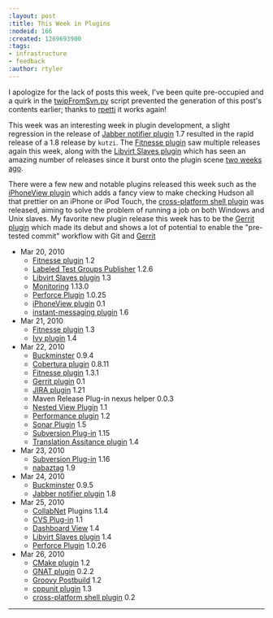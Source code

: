 ```yaml
---
:layout: post
:title: This Week in Plugins
:nodeid: 166
:created: 1269693900
:tags:
- infrastructure
- feedback
:author: rtyler
---
```

I apologize for the lack of posts this week, I've been quite pre-occupied and a quirk in the [twipFromSvn.py](https://github.com/rtyler/continuous-blog-tools/blob/master/twipFromSvn.py) script prevented the generation of this post's contents earlier; thanks to <a id="aptureLink_UwC8b9rCqW" href="https://twitter.com/rpetti">rpetti</a> it works again!

This week was an interesting week in plugin development, a slight regression in the release of [Jabber notifier plugin](https://wiki.jenkins.io/display/JENKINS/Jabber+Plugin) 1.7 resulted in the rapid release of a 1.8 release by `kutzi`. The [Fitnesse plugin](https://wiki.jenkins.io/display/JENKINS/Fitnesse+Plugin) saw multiple releases again this week, along with the [Libvirt Slaves plugin](https://wiki.jenkins.io/display/JENKINS/Libvirt+Slaves+Plugin) which has seen an amazing number of releases since it burst onto the plugin scene [two weeks ago](https://jenkins.io/content/week-plugins-4).


There were a few new and notable plugins released this week such as the [iPhoneView plugin](https://wiki.jenkins.io/display/JENKINS/iPhoneView+Plugin) which adds a fancy view to make checking Hudson all that prettier on an iPhone or iPod Touch, the [cross-platform shell plugin](https://wiki.jenkins.io/display/JENKINS/XShell+Plugin) was released, aiming to solve the problem of running a job on both Windows and Unix slaves. My favorite new plugin release this week has to be the [Gerrit plugin](https://wiki.jenkins.io/display/JENKINS/Gerrit+Plugin) which made its debut and shows a lot of potential to enable the "pre-tested commit" workflow with Git and <a id="aptureLink_NREODpoWf6" href="https://code.google.com/p/gerrit/">Gerrit</a>

* Mar 20, 2010
   * [Fitnesse plugin](https://wiki.jenkins.io/display/JENKINS/Fitnesse+Plugin) 1.2
   * [Labeled Test Groups Publisher](https://wiki.jenkins.io/display/JENKINS/LabeledTestGroupsPublisher+Plugin) 1.2.6
   * [Libvirt Slaves plugin](https://wiki.jenkins.io/display/JENKINS/Libvirt+Slaves+Plugin) 1.3
   * [Monitoring](https://wiki.jenkins.io/display/JENKINS/Monitoring) 1.13.0
   * [Perforce Plugin](https://wiki.jenkins.io/display/JENKINS/Perforce+Plugin) 1.0.25
   * [iPhoneView plugin](https://wiki.jenkins.io/display/JENKINS/iPhoneView+Plugin) 0.1
   * [instant-messaging plugin](https://wiki.jenkins.io/display/JENKINS/Instant+Messaging+Plugin) 1.6
* Mar 21, 2010
   * [Fitnesse plugin](https://wiki.jenkins.io/display/JENKINS/Fitnesse+Plugin) 1.3
   * [Ivy plugin](https://wiki.jenkins.io/display/JENKINS/Ivy+Plugin) 1.4
* Mar 22, 2010
   * [Buckminster](https://wiki.jenkins.io/display/JENKINS/Buckminster+PlugIn) 0.9.4
   * [Cobertura plugin](https://wiki.jenkins.io/display/JENKINS/Cobertura+Plugin) 0.8.11
   * [Fitnesse plugin](https://wiki.jenkins.io/display/JENKINS/Fitnesse+Plugin) 1.3.1
   * [Gerrit plugin](https://wiki.jenkins.io/display/JENKINS/Gerrit+Plugin) 0.1
   * [JIRA plugin](https://wiki.jenkins.io/display/JENKINS/JIRA+Plugin) 1.21
   * Maven Release Plug-in nexus helper 0.0.3
   * [Nested View Plugin](https://wiki.jenkins.io/display/JENKINS/Nested+View+Plugin) 1.1
   * [Performance plugin](https://wiki.jenkins.io/display/JENKINS/Performance+Plugin) 1.2
   * [Sonar Plugin](https://wiki.jenkins.io/display/JENKINS/Sonar+Plugin) 1.5
   * [Subversion Plug-in](https://wiki.jenkins.io/display/JENKINS/Subversion+Plugin) 1.15
   * [Translation Assitance plugin](https://wiki.jenkins.io/display/JENKINS/Translation+Assistance+Plugin) 1.4
* Mar 23, 2010
   * [Subversion Plug-in](https://wiki.jenkins.io/display/JENKINS/Subversion+Plugin) 1.16
   * [nabaztag](https://wiki.jenkins.io/display/JENKINS/Nabaztag+Plugin) 1.9
* Mar 24, 2010
   * [Buckminster](https://wiki.jenkins.io/display/JENKINS/Buckminster+PlugIn) 0.9.5
   * [Jabber notifier plugin](https://wiki.jenkins.io/display/JENKINS/Jabber+Plugin) 1.8
* Mar 25, 2010
   * [<a href="https://www.collab.net/">CollabNet</a> Plugins](https://wiki.jenkins.io/display/JENKINS/CollabNet+Plugin) 1.1.4
   * [CVS Plug-in](https://wiki.jenkins.io/display/JENKINS/CVS+Plugin) 1.1
   * [Dashboard View](https://wiki.jenkins.io/display/JENKINS/Dashboard+View) 1.4
   * [Libvirt Slaves plugin](https://wiki.jenkins.io/display/JENKINS/Libvirt+Slaves+Plugin) 1.4
   * [Perforce Plugin](https://wiki.jenkins.io/display/JENKINS/Perforce+Plugin) 1.0.26
* Mar 26, 2010
   * [CMake plugin](https://wiki.jenkins.io/display/JENKINS/cmakebuilder+Plugin) 1.2
   * [GNAT plugin](https://wiki.jenkins.io/display/JENKINS/Gnat+Plugin) 0.2.2
   * [Groovy Postbuild](https://wiki.jenkins.io/display/JENKINS/Groovy+Postbuild+Plugin) 1.2
   * [cppunit plugin](https://wiki.jenkins.io/display/JENKINS/CppUnit+Plugin) 1.3
   * [cross-platform shell plugin](https://wiki.jenkins.io/display/JENKINS/XShell+Plugin) 0.2

----

